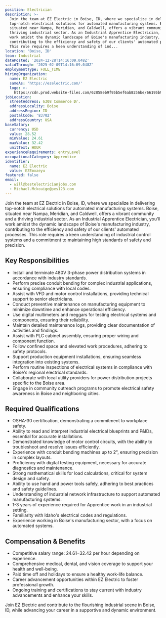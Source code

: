 ```yaml
---
position: Electrician
description: >-
  Join the team at EZ Electric in Boise, ID, where we specialize in delivering
  top-notch electrical solutions for automated manufacturing systems. Boise,
  situated near Nampa, Meridian, and Caldwell, offers a vibrant community and a
  thriving industrial sector. As an Industrial Apprentice Electrician, you'll
  work amidst the dynamic landscape of Boise's manufacturing industry,
  contributing to the efficiency and safety of our clients' automated processes.
  This role requires a keen understanding of ind...
location: 'Boise, ID'
team: Industrial
datePosted: '2024-12-28T14:16:09.048Z'
validThrough: '2025-02-09T14:16:09.048Z'
employmentType: FULL_TIME
hiringOrganization:
  name: EZ Electric
  sameAs: 'https://ezelectric.com/'
  logo: >-
    https://cdn.prod.website-files.com/62858eb9f95b5ef6ab8256be/66195b93d011344d05b98867_ez-electric-logo.svg
jobLocation:
  streetAddress: 6308 Commerce Dr.
  addressLocality: Boise
  addressRegion: ID
  postalCode: '83702'
  addressCountry: USA
baseSalary:
  currency: USD
  value: 28.52
  minValue: 24.61
  maxValue: 32.42
  unitText: HOUR
experienceRequirements: entryLevel
occupationalCategory: Apprentice
identifier:
  name: EZ Electric
  value: EZEoxaeyu
featured: false
email:
  - will@bestelectricianjobs.com
  - Michael.Mckeaige@pes123.com
---
```




Join the team at EZ Electric in Boise, ID, where we specialize in delivering top-notch electrical solutions for automated manufacturing systems. Boise, situated near Nampa, Meridian, and Caldwell, offers a vibrant community and a thriving industrial sector. As an Industrial Apprentice Electrician, you'll work amidst the dynamic landscape of Boise's manufacturing industry, contributing to the efficiency and safety of our clients' automated processes. This role requires a keen understanding of industrial control systems and a commitment to maintaining high standards of safety and precision.

## Key Responsibilities

- Install and terminate 480V 3-phase power distribution systems in accordance with industry standards.
- Perform precise conduit bending for complex industrial applications, ensuring compliance with local codes.
- Assist with VFD and motor control installations, providing technical support to senior electricians.
- Conduct preventive maintenance on manufacturing equipment to minimize downtime and enhance operational efficiency.
- Use digital multimeters and meggars for testing electrical systems and components, ensuring their reliability.
- Maintain detailed maintenance logs, providing clear documentation of activities and findings.
- Assist with PLC cabinet assembly, ensuring proper wiring and component function.
- Follow confined space and elevated work procedures, adhering to safety protocols.
- Support production equipment installations, ensuring seamless integration into existing systems.
- Perform routine inspections of electrical systems in compliance with Boise's regional electrical standards.
- Collaborate with local utility providers for power distribution projects specific to the Boise area.
- Engage in community outreach programs to promote electrical safety awareness in Boise and neighboring cities.

## Required Qualifications

- OSHA-30 certification, demonstrating a commitment to workplace safety.
- Ability to read and interpret industrial electrical blueprints and P&IDs, essential for accurate installations.
- Demonstrated knowledge of motor control circuits, with the ability to troubleshoot and resolve issues efficiently.
- Experience with conduit bending machines up to 2", ensuring precision in complex layouts.
- Proficiency with digital testing equipment, necessary for accurate diagnostics and maintenance.
- Strong mathematical skills for load calculations, critical for system design and safety.
- Ability to use hand and power tools safely, adhering to best practices and safety guidelines.
- Understanding of industrial network infrastructure to support automated manufacturing systems.
- 1-3 years of experience required for Apprentice work in an industrial setting.
- Familiarity with Idaho's electrical codes and regulations.
- Experience working in Boise's manufacturing sector, with a focus on automated systems.

## Compensation & Benefits

- Competitive salary range: $24.61-$32.42 per hour depending on experience.
- Comprehensive medical, dental, and vision coverage to support your health and well-being.
- Paid time off and holidays to ensure a healthy work-life balance.
- Career advancement opportunities within EZ Electric to foster professional growth.
- Ongoing training and certifications to stay current with industry advancements and enhance your skills.

Join EZ Electric and contribute to the flourishing industrial scene in Boise, ID, while advancing your career in a supportive and dynamic environment.